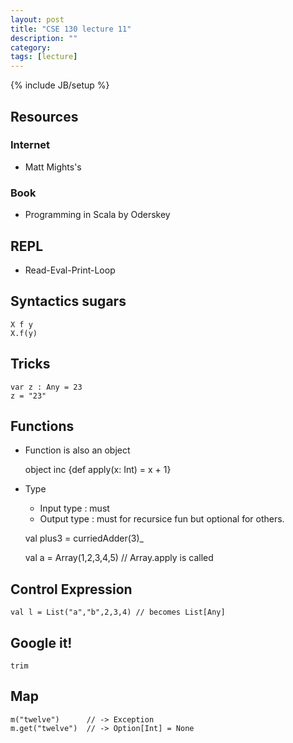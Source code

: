 ```yaml
---
layout: post
title: "CSE 130 lecture 11"
description: ""
category: 
tags: [lecture]
---
```

{% include JB/setup %}
## Resources

### Internet
* Matt Mights's

### Book
* Programming in Scala by Oderskey

## REPL
* Read-Eval-Print-Loop

## Syntactics sugars

    X f y
    X.f(y)

## Tricks

    var z : Any = 23
    z = "23"

## Functions

* Function is also an object

    object inc {def apply(x: Int) = x + 1}

* Type
   * Input type : must
   * Output type : must for recursice fun but optional for others.


    val plus3 = curriedAdder(3)_

    val a = Array(1,2,3,4,5)  // Array.apply is called


## Control Expression

    val l = List("a","b",2,3,4) // becomes List[Any]


## Google it!

    trim

## Map

    m("twelve")      // -> Exception
    m.get("twelve")  // -> Option[Int] = None


